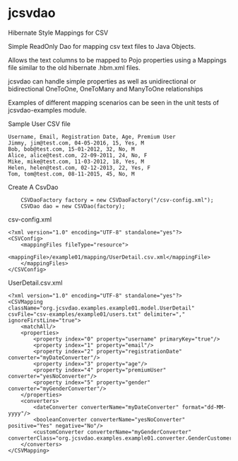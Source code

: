 # jcsvdao
Hibernate Style Mappings for CSV

Simple ReadOnly Dao for mapping csv text files to Java Objects.

Allows the text columns to be mapped to Pojo properties using a Mappings file similar to the old hibernate .hbm.xml files.

jcsvdao can handle simple properties as well as unidirectional or bidirectional OneToOne, OneToMany and ManyToOne relationships

Examples of different mapping scenarios can be seen in the unit tests of jcsvdao-examples module.

Sample User CSV file
```
Username, Email, Registration Date, Age, Premium User
Jimmy, jim@test.com, 04-05-2016, 15, Yes, M
Bob, bob@test.com, 15-01-2012, 32, No, M
Alice, alice@test.com, 22-09-2011, 24, No, F
Mike, mike@test.com, 11-03-2012, 18, Yes, M
Helen, helen@test.com, 02-12-2013, 22, Yes, F
Tom, tom@test.com, 08-11-2015, 45, No, M
```
Create A CsvDao

        CSVDaoFactory factory = new CSVDaoFactory("/csv-config.xml");
        CSVDao dao = new CSVDao(factory);
        
csv-config.xml
```
<?xml version="1.0" encoding="UTF-8" standalone="yes"?>
<CSVConfig>
    <mappingFiles fileType="resource">
        <mappingFile>/example01/mapping/UserDetail.csv.xml</mappingFile>
    </mappingFiles>
</CSVConfig>
```
UserDetail.csv.xml
```
<?xml version="1.0" encoding="UTF-8" standalone="yes"?>
<CSVMapping className="org.jcsvdao.examples.example01.model.UserDetail" csvFile="csv-examples/example01/users.txt" delimiter="," ignoreFirstLine="true">
    <matchAll/>
    <properties>
        <property index="0" property="username" primaryKey="true"/>
        <property index="1" property="email"/>
        <property index="2" property="registrationDate" converter="myDateConverter"/>
        <property index="3" property="age"/>
        <property index="4" property="premiumUser" converter="yesNoConverter"/>
        <property index="5" property="gender" converter="myGenderConverter"/>
    </properties>
    <converters>
        <dateConverter converterName="myDateConverter" format="dd-MM-yyyy"/>
        <booleanConverter converterName="yesNoConverter" positive="Yes" negative="No"/>
        <customConverter converterName="myGenderConverter" converterClass="org.jcsvdao.examples.example01.converter.GenderCustomerConverter"/>
    </converters>
</CSVMapping>
```
